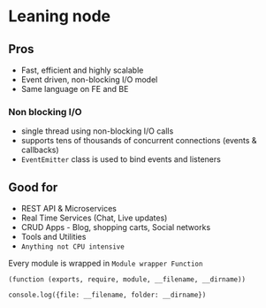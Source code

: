 # Leaning node

## Pros
- Fast, efficient and highly scalable
- Event driven, non-blocking I/O model
- Same language on FE and BE

### Non blocking I/O
- single thread using non-blocking I/O calls
- supports tens of thousands of concurrent connections (events & callbacks)
- `EventEmitter` class is used to bind events and listeners

## Good for
- REST API & Microservices
- Real Time Services (Chat, Live updates)
- CRUD Apps - Blog, shopping carts, Social networks
- Tools and Utilities
- `Anything not CPU intensive`

Every module is wrapped in `Module wrapper Function`
```
(function (exports, require, module, __filename, __dirname))

console.log({file: __filename, folder: __dirname})
```

